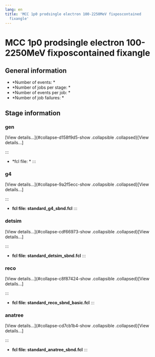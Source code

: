 ```yaml
---
lang: en
title: 'MCC 1p0 prodsingle electron 100-2250MeV fixposcontained
  fixangle'
---
```




MCC 1p0 prodsingle electron 100-2250MeV fixposcontained fixangle
====================================================================================================================================================



General information 
----------------------------------------------------------

-   \*Number of events: \*
-   \*Number of jobs per stage: \*
-   \*Number of events per job: \*
-   \*Number of job failures: \*



Stage information 
------------------------------------------------------



### gen 

[View details\...]{#collapse-d158f9d5-show .collapsible
.collapsed}[View details\...]

::: 
-   \*fcl file: \*
:::



### g4 

[View details\...]{#collapse-9a2f5ecc-show .collapsible
.collapsed}[View details\...]

::: 
-   **fcl file: standard\_g4\_sbnd.fcl**
:::



### detsim 

[View details\...]{#collapse-cdf66973-show .collapsible
.collapsed}[View details\...]

::: 
-   **fcl file: standard\_detsim\_sbnd.fcl**
:::



### reco 

[View details\...]{#collapse-c8f87424-show .collapsible
.collapsed}[View details\...]

::: 
-   **fcl file: standard\_reco\_sbnd\_basic.fcl**
:::



### anatree 

[View details\...]{#collapse-cd7cb1b4-show .collapsible
.collapsed}[View details\...]

::: 
-   **fcl file: standard\_anatree\_sbnd.fcl**
:::

